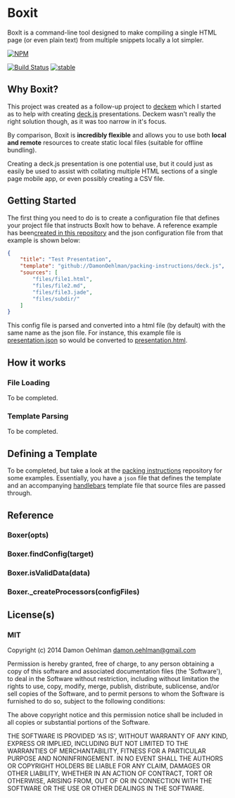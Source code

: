 # Boxit

BoxIt is a command-line tool designed to make compiling a single HTML page
(or even plain text) from multiple snippets locally a lot simpler.


[![NPM](https://nodei.co/npm/boxit.png)](https://nodei.co/npm/boxit/)

[![Build Status](https://img.shields.io/travis/DamonOehlman/boxit.svg?branch=master)](https://travis-ci.org/DamonOehlman/boxit) [![stable](https://img.shields.io/badge/stability-stable-green.svg)](https://github.com/dominictarr/stability#stable) 

## Why Boxit?

This project was created as a follow-up project to
[deckem](https://github.com/DamonOehlman/deckem) which I started as to
help with creating [deck.js](https://github.com/imakewebthings/deck.js)
presentations.  Deckem wasn't really the right solution though, as it was
too narrow in it's focus.

By comparison, Boxit is __incredibly flexible__ and allows you to use
both __local and remote__ resources to create static local files
(suitable for offline bundling).

Creating a deck.js presentation is one potential use, but it could just
as easily be used to assist with collating multiple HTML sections of a
single page mobile app, or even possibly creating a CSV file.  

## Getting Started

The first thing you need to do is to create a configuration file that
defines your project file that instructs BoxIt how to behave.  A reference
example has been[created in this repository](examples/deck.js) and the
json configuration file from that example is shown below:

```json
{
    "title": "Test Presentation",
    "template": "github://DamonOehlman/packing-instructions/deck.js",
    "sources": [
        "files/file1.html",
        "files/file2.md",
        "files/file3.jade",
        "files/subdir/"
    ]
}
```

This config file is parsed and converted into a html file (by default) with
the same name as the json file.  For instance, this example file is
[presentation.json](/examples/deck.js/presentation.json) so would be
converted to [presentation.html](examples/deck.js/output/presentation.html).

## How it works

### File Loading

To be completed.

### Template Parsing

To be completed.

## Defining a Template

To be completed, but take a look at the
[packing instructions](/DamonOehlman/packing-instructions) repository for
some examples.  Essentially, you have a `json` file that defines the
template and an accompanying [handlebars](http://handlebarsjs.com/) template
file that source files are passed through.

## Reference

### Boxer(opts)

### Boxer.findConfig(target)

### Boxer.isValidData(data)

### Boxer._createProcessors(configFiles)

## License(s)

### MIT

Copyright (c) 2014 Damon Oehlman <damon.oehlman@gmail.com>

Permission is hereby granted, free of charge, to any person obtaining
a copy of this software and associated documentation files (the
'Software'), to deal in the Software without restriction, including
without limitation the rights to use, copy, modify, merge, publish,
distribute, sublicense, and/or sell copies of the Software, and to
permit persons to whom the Software is furnished to do so, subject to
the following conditions:

The above copyright notice and this permission notice shall be
included in all copies or substantial portions of the Software.

THE SOFTWARE IS PROVIDED 'AS IS', WITHOUT WARRANTY OF ANY KIND,
EXPRESS OR IMPLIED, INCLUDING BUT NOT LIMITED TO THE WARRANTIES OF
MERCHANTABILITY, FITNESS FOR A PARTICULAR PURPOSE AND NONINFRINGEMENT.
IN NO EVENT SHALL THE AUTHORS OR COPYRIGHT HOLDERS BE LIABLE FOR ANY
CLAIM, DAMAGES OR OTHER LIABILITY, WHETHER IN AN ACTION OF CONTRACT,
TORT OR OTHERWISE, ARISING FROM, OUT OF OR IN CONNECTION WITH THE
SOFTWARE OR THE USE OR OTHER DEALINGS IN THE SOFTWARE.
